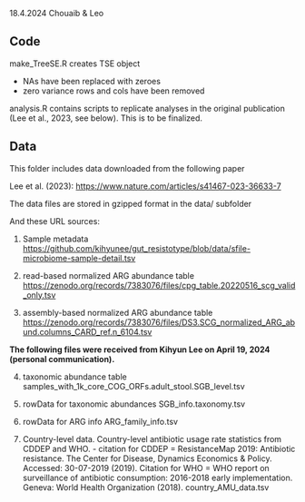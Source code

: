 18.4.2024 Chouaib & Leo


## Code

make_TreeSE.R creates TSE object
- NAs have been replaced with zeroes
- zero variance rows and cols have been removed

analysis.R contains scripts to replicate analyses in the original
publication (Lee et al., 2023, see below). This is to be finalized.

## Data

This folder includes data downloaded from the following paper

Lee et al. (2023):
https://www.nature.com/articles/s41467-023-36633-7

The data files are stored in gzipped format in the data/ subfolder

And these URL sources:
 
1) Sample metadata
https://github.com/kihyunee/gut_resistotype/blob/data/sfile-microbiome-sample-detail.tsv

2) read-based normalized ARG abundance table
https://zenodo.org/records/7383076/files/cpg_table.20220516_scg_valid_only.tsv

3) assembly-based normalized ARG abundance table
https://zenodo.org/records/7383076/files/DS3.SCG_normalized_ARG_abund.columns_CARD_ref.n_6104.tsv

**The following files were received from Kihyun Lee on April 19, 2024 (personal communication).**

4) taxonomic abundance table
samples_with_1k_core_COG_ORFs.adult_stool.SGB_level.tsv

5) rowData for taxonomic abundances
SGB_info.taxonomy.tsv

6) rowData for ARG info 
ARG_family_info.tsv

7) Country-level data. Country-level antibiotic usage rate statistics from CDDEP and WHO. - citation for CDDEP = ResistanceMap 2019: Antibiotic resistance. The Center for Disease, Dynamics Economics & Policy. Accessed: 30-07-2019 (2019). Citation for WHO = WHO report on surveillance of antibiotic consumption: 2016-2018 early implementation. Geneva: World Health Organization (2018).
country_AMU_data.tsv
